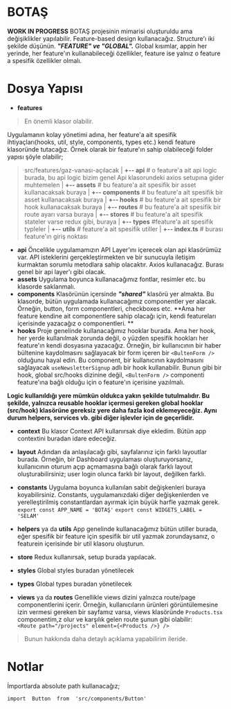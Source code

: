 # BOTAŞ

**WORK IN PROGRESS** BOTAŞ projesinin mimarisi oluşturuldu ama değişiklikler
yapılabilir. Feature-based design kullanacağız. Structure'ı iki şekilde düşünün.
**_"FEATURE" ve "GLOBAL"._** Global kısımlar, appin her yerinde, her feature'ın
kullanabileceği özellikler, feature ise yalnız o feature a spesifik özellikler
olmalı.

# Dosya Yapısı

- **features**

> En önemli klasor olabilir.

Uygulamanın kolay yönetimi adına, her feature'a ait spesifik ihtiyaçları(hooks,
util, style, components, types etc.) kendi feature klasoründe tutacağız. Örnek
olarak bir feature'ın sahip olabileceği folder yapısı şöyle olabilir;

> src/features/gaz-vanası-açılacak | 
**+-- api** # o feature'a ait api logic
> burada, bu api logic bizim genel Api klasorundeki axios setupına gider muhtemelen | 
**+-- assets** # bu feature'a ait spesifik bir asset
> kullanacaksak buraya | **+-- components** # bu feature'a ait spesifik bir
> asset kullanacaksak buraya | **+-- hooks** # bu feature'a ait spesifik bir
> hook kullanacaksak buraya | **+-- routes** # bu feature'a ait spesifik bir
> route ayarı varsa buraya | **+-- stores** # bu feature'a ait spesifik stateler
> varse redux gibi, buraya | **+-- types** #feature'a ait spesifik typleler |
> **+-- utils** # feature'a ait spesifik utiller | **+-- index.ts** # burası
> feature'ın giriş noktası

- **api** Öncelikle uygulamamızın API Layer’ını içerecek olan api klasörümüz
  var. API isteklerini gerçekleştirmekten ve bir sunucuyla iletişim kurmaktan
  sorumlu metodlara sahip olacaktır. Axios kullanacağız. Burası genel bir api
  layer'ı gibi olacak.
- **assets** Uygulama boyunca kullanacağımız fontlar, resimler etc. bu klasorde
  saklanmalı.
- **components** Klasörünün içersinde **_"shared"_** klasörü yer almakta. Bu
  klasorde, bütün uygulamada kullanacağımız componentler yer alacak. Örneğin,
  button, form componentleri, checkboxes etc. **Ama her feature kendine ait
  componentlere sahip olacağı için, kendi featureları içerisinde yazacağız o
  componentleri. **
- **hooks** Proje genelinde kullanacağımız hooklar burada. Ama her hook, her
  yerde kullanılmak zorunda değil, o yüzden spesifik hookları her feature'ın
  kendi dosyasına yazacağız. Örneğin, bir kullanıcının bir haber bültenine
  kaydolmasını sağlayacak bir form içeren bir `<BultenForm />` olduğunu hayal
  edin. Bu component, bir kullanıcının kaydolmasını sağlayacak
  `useNewsletterSignup` adlı bir hook kullanabilir. Bunun gibi bir hook, global
  src/hooks dizinine değil, `<BultenForm />` componenti feature'ına bağlı olduğu
  için o feature'ın içerisine yazılmalı.

**Logic kullanıldığı yere mümkün oldukca yakın şekilde tutulmalıdır. Bu şekilde,
yalnızca reusable hooklar içermesi gereken global hooklar (src/hook) klasörüne
gereksiz yere daha fazla kod eklemeyeceğiz. Aynı durum helpers, services vb.
gibi diğer işlevler için de geçerlidir.**

- **context** Bu klasor Context API kullanırsak diye ekledim. Bütün app
  contextini buradan idare edeceğiz.
- **layout** Adından da anlaşılacağı gibi, sayfalarınız için farklı layoutlar
  burada. Örneğin, bir Dashboard uygulaması oluşturuyorsanız, kullanıcının
  oturum açıp açmamasına bağlı olarak farklı layout oluşturabilirsiniz; user
  login olunca farklı bir layout, değilken farklı.
- **constants** Uygulama boyunca kullanılan sabit değişkenleri buraya
  koyabilirsiniz. Constants, uygulamanızdaki diğer değişkenlerden ve
  yerelleştirilmiş constantlardan ayırmak için büyük harfle yazmak gerek.
  `export const APP_NAME = 'BOTAŞ'` `export const WIDGETS_LABEL = 'SELAM'`

- **helpers** ya da **utils** App genelinde kullanacağımız bütün utiller burada,
  eğer spesifik bir feature için spesifik bir util yazmak zorundaysanız, o
  featurein içerisinde bir util klasoru oluşturun.

- **store** Redux kullanırsak, setup burada yapılacak.

- **styles** Global styles buradan yönetilecek

- **types** Global types buradan yönetilecek

- **views** ya da **routes** Genellikle views dizini yalnızca route/page
  componentlerini içerir. Örneğin, kullanıcıların ürünleri görüntülemesine izin
  vermesi gereken bir sayfamız varsa, views klasöründe `Products.tsx`
  componentim,z olur ve karşılık gelen route şunun gibi olabilir:  
  `<Route path="/projects" element={<Products />} />`

> Bunun hakkında daha detaylı açıklama yapabilirim ileride.

# Notlar

İmportlarda absolute path kullanacağız;

    import  Button  from  'src/components/Button'
